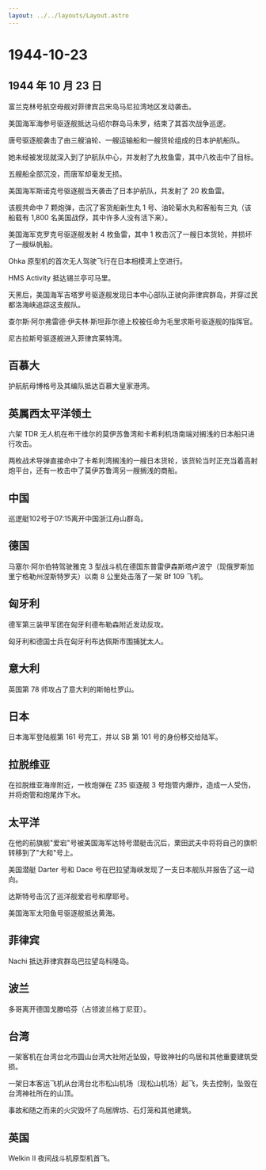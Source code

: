 ```yaml
---
layout: ../../layouts/Layout.astro
---
```


# 1944-10-23

## 1944 年 10 月 23 日

富兰克林号航空母舰对菲律宾吕宋岛马尼拉湾地区发动袭击。

美国海军海参号驱逐舰抵达马绍尔群岛马朱罗，结束了其首次战争巡逻。

唐号驱逐舰袭击了由三艘油轮、一艘运输船和一艘货轮组成的日本护航船队。

她未经被发现就深入到了护航队中心，并发射了九枚鱼雷，其中八枚击中了目标。

五艘船全部沉没，而唐军却毫发无损。

美国海军斯诺克号驱逐舰当天袭击了日本护航队，共发射了 20 枚鱼雷。

该舰共命中 7 颗炮弹，击沉了客货船新生丸 1
号、油轮菊水丸和客船有三丸（该船载有 1,800
名美国战俘，其中许多人没有活下来）。

美国海军克罗克号驱逐舰发射 4 枚鱼雷，其中 1
枚击沉了一艘日本货轮，并损坏了一艘纵帆船。

Ohka 原型机的首次无人驾驶飞行在日本相模湾上空进行。

HMS Activity 抵达锡兰亭可马里。

天黑后，美国海军吉塔罗号驱逐舰发现日本中心部队正驶向菲律宾群岛，并穿过民都洛海峡追踪这支舰队。

查尔斯·阿尔弗雷德·伊夫林·斯坦菲尔德上校被任命为毛里求斯号驱逐舰的指挥官。

尼古拉斯号驱逐舰进入菲律宾莱特湾。

## 百慕大

护航航母博格号及其编队抵达百慕大皇家港湾。

## 英属西太平洋领土

六架 TDR
无人机在布干维尔的莫伊苏鲁湾和卡希利机场南端对搁浅的日本船只进行攻击。

两枚战术导弹直接命中了卡希利湾搁浅的一艘日本货轮，该货轮当时正充当着高射炮平台，还有一枚击中了莫伊苏鲁湾另一艘搁浅的商船。

## 中国

巡逻艇102号于07:15离开中国浙江舟山群岛。

## 德国

马塞尔·阿尔伯特驾驶雅克 3
型战斗机在德国东普雷伊森斯塔卢波宁（现俄罗斯加里宁格勒州涅斯特罗夫）以南
8 公里处击落了一架 Bf 109 飞机。

## 匈牙利

德军第三装甲军团在匈牙利德布勒森附近发动反攻。

匈牙利和德国士兵在匈牙利布达佩斯市围捕犹太人。

## 意大利

英国第 78 师攻占了意大利的斯帕杜罗山。

## 日本

日本海军登陆舰第 161 号完工，并以 SB 第 101 号的身份移交给陆军。

## 拉脱维亚

在拉脱维亚海岸附近，一枚炮弹在 Z35 驱逐舰 3
号炮管内爆炸，造成一人受伤，并将炮管和炮尾炸下水。

## 太平洋

在他的前旗舰"爱宕"号被美国海军达特号潜艇击沉后，栗田武夫中将将自己的旗帜转移到了"大和"号上。

美国潜艇 Darter 号和 Dace
号在巴拉望海峡发现了一支日本舰队并报告了这一动向。

达斯特号击沉了巡洋舰爱宕号和摩耶号。

美国海军太阳鱼号驱逐舰抵达黄海。

## 菲律宾

Nachi 抵达菲律宾群岛巴拉望岛科隆岛。

## 波兰

多哥离开德国戈滕哈芬（占领波兰格丁尼亚）。

## 台湾

一架客机在台湾台北市圆山台湾大社附近坠毁，导致神社的鸟居和其他重要建筑受损。

一架日本客运飞机从台湾台北市松山机场（现松山机场）起飞，失去控制，坠毁在台湾神社所在的山顶。

事故和随之而来的火灾毁坏了鸟居牌坊、石灯笼和其他建筑。

## 英国

Welkin II 夜间战斗机原型机首飞。